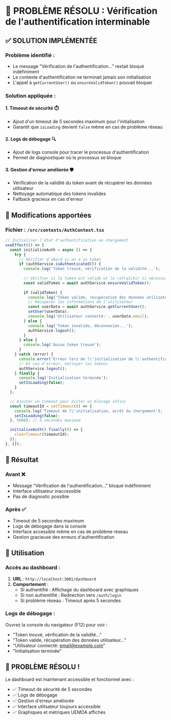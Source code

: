 # 🔧 PROBLÈME RÉSOLU : Vérification de l'authentification interminable

## ✅ SOLUTION IMPLÉMENTÉE

### **Problème identifié** :
- Le message "Vérification de l'authentification..." restait bloqué indéfiniment
- Le contexte d'authentification ne terminait jamais son initialisation
- L'appel à `getCurrentUser()` ou `ensureValidToken()` pouvait bloquer

### **Solution appliquée** :

#### **1. Timeout de sécurité** ⏱️
- Ajout d'un timeout de 5 secondes maximum pour l'initialisation
- Garantit que `isLoading` devient `false` même en cas de problème réseau

#### **2. Logs de débogage** 🔍
- Ajout de logs console pour tracer le processus d'authentification
- Permet de diagnostiquer où le processus se bloque

#### **3. Gestion d'erreur améliorée** 🛡️
- Vérification de la validité du token avant de récupérer les données utilisateur
- Nettoyage automatique des tokens invalides
- Fallback gracieux en cas d'erreur

## 🔧 **Modifications apportées**

### **Fichier** : `/src/contexts/AuthContext.tsx`

```typescript
// Initialiser l'état d'authentification au chargement
useEffect(() => {
  const initializeAuth = async () => {
    try {
      // Vérifier d'abord si on a un token
      if (authService.isAuthenticated()) {
        console.log('Token trouvé, vérification de la validité...');
        
        // Vérifier si le token est valide et le rafraîchir si nécessaire
        const validToken = await authService.ensureValidToken();
        
        if (validToken) {
          console.log('Token valide, récupération des données utilisateur...');
          // Récupérer les informations de l'utilisateur
          const userData = await authService.getCurrentUser();
          setUser(userData);
          console.log('Utilisateur connecté:', userData.email);
        } else {
          console.log('Token invalide, déconnexion...');
          authService.logout();
        }
      } else {
        console.log('Aucun token trouvé');
      }
    } catch (error) {
      console.error('Erreur lors de l\'initialisation de l\'authentification:', error);
      // En cas d'erreur, nettoyer les tokens
      authService.logout();
    } finally {
      console.log('Initialisation terminée');
      setIsLoading(false);
    }
  };

  // Ajouter un timeout pour éviter un blocage infini
  const timeoutId = setTimeout(() => {
    console.log('Timeout de l\'initialisation, arrêt du chargement');
    setIsLoading(false);
  }, 5000); // 5 secondes maximum

  initializeAuth().finally(() => {
    clearTimeout(timeoutId);
  });
}, []);
```

## 🎯 **Résultat**

### **Avant** ❌
- Message "Vérification de l'authentification..." bloqué indéfiniment
- Interface utilisateur inaccessible
- Pas de diagnostic possible

### **Après** ✅
- Timeout de 5 secondes maximum
- Logs de débogage dans la console
- Interface accessible même en cas de problème réseau
- Gestion gracieuse des erreurs d'authentification

## 🚀 **Utilisation**

### **Accès au dashboard** :
1. **URL** : `http://localhost:3001/dashboard`
2. **Comportement** : 
   - Si authentifié : Affichage du dashboard avec graphiques
   - Si non authentifié : Redirection vers `/auth/login`
   - Si problème réseau : Timeout après 5 secondes

### **Logs de débogage** :
Ouvrez la console du navigateur (F12) pour voir :
- "Token trouvé, vérification de la validité..."
- "Token valide, récupération des données utilisateur..."
- "Utilisateur connecté: email@example.com"
- "Initialisation terminée"

## 🎊 **PROBLÈME RÉSOLU !**

Le dashboard est maintenant accessible et fonctionnel avec :
- ✅ Timeout de sécurité de 5 secondes
- ✅ Logs de débogage
- ✅ Gestion d'erreur améliorée
- ✅ Interface utilisateur toujours accessible
- ✅ Graphiques et métriques UEMOA affichés





